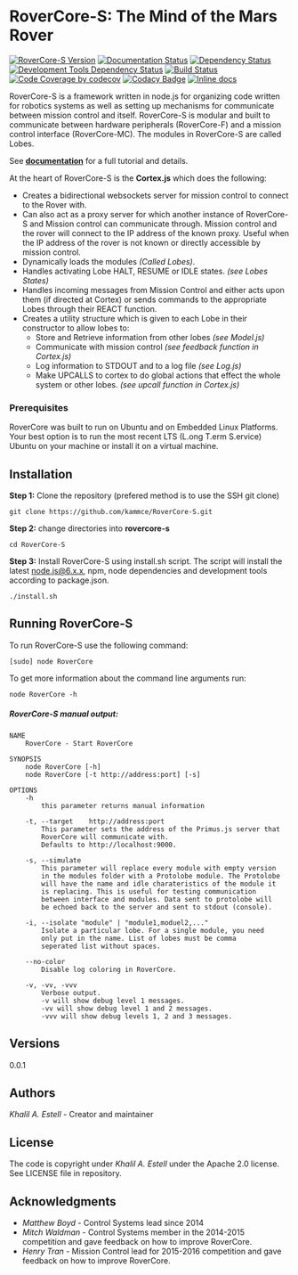 # RoverCore-S: The Mind of the Mars Rover

[![RoverCore-S Version](https://img.shields.io/badge/version-0.0.1-blue.svg)](https://github.com/kammce/RoverCore-S/)
[![Documentation Status](https://readthedocs.org/projects/rovercore-s/badge/?version=latest)](http://rovercore-s.readthedocs.io/en/latest/?badge=latest)
[![Dependency Status](https://david-dm.org/kammce/RoverCore-S.svg)](https://david-dm.org/kammce/RoverCore-S)
[![Development Tools Dependency Status](https://david-dm.org/kammce/RoverCore-S/dev-status.svg)](https://david-dm.org/kammce/RoverCore-S?type=dev)
[![Build Status](https://travis-ci.org/kammce/RoverCore-S.svg?branch=master)](https://travis-ci.org/kammce/RoverCore-S)
[![Code Coverage by codecov](https://codecov.io/gh/kammce/RoverCore-S/branch/docs/graph/badge.svg)](https://codecov.io/gh/kammce/RoverCore-S)
[![Codacy Badge](https://api.codacy.com/project/badge/Grade/b96745c6fe2f4a638bf67d22a4cdf72e)](https://www.codacy.com/app/kammce/RoverCore-S?utm_source=github.com&amp;utm_medium=referral&amp;utm_content=kammce/RoverCore-S&amp;utm_campaign=Badge_Grade)
[![Inline docs](http://inch-ci.org/github/kammce/RoverCore-S.svg?branch=master&style=shields)](http://inch-ci.org/github/kammce/RoverCore-S)

RoverCore-S is a framework written in node.js for organizing code written for robotics systems as well as setting up mechanisms for communicate between mission control and itself. RoverCore-S is modular and built to communicate between hardware peripherals (RoverCore-F) and a mission control interface (RoverCore-MC). The modules in RoverCore-S are called Lobes.

See **[documentation](http://rovercore-s.readthedocs.io/en/latest/?badge=latest)** for a full tutorial and details.

At the heart of RoverCore-S is the **Cortex.js** which does the following:

* Creates a bidirectional websockets server for mission control to connect to the Rover with.
* Can also act as a proxy server for which another instance of RoverCore-S and Mission control can communicate through. Mission control and the rover will connect to the IP address of the known proxy. Useful when the IP address of the rover is not known or directly accessible by mission control.
* Dynamically loads the modules *(Called Lobes)*.
* Handles activating Lobe HALT, RESUME or IDLE states. *(see Lobes States)*
* Handles incoming messages from Mission Control and either acts upon them (if directed at Cortex) or sends commands to the appropriate Lobes through their REACT function.
* Creates a utility structure which is given to each Lobe in their constructor to allow lobes to:
    * Store and Retrieve information from other lobes *(see Model.js)*
    * Communicate with mission control *(see feedback function in Cortex.js)*
    * Log information to STDOUT and to a log file *(see Log.js)*
    * Make UPCALLS to cortex to do global actions that effect the whole system or other lobes. *(see upcall function in Cortex.js)*

### Prerequisites

RoverCore was built to run on Ubuntu and on Embedded Linux Platforms. Your best option is to run the most recent LTS (L.ong T.erm S.ervice) Ubuntu on your machine or install it on a virtual machine.

## Installation
**Step 1:** Clone the repository (prefered method is to use the SSH git clone)

    git clone https://github.com/kammce/RoverCore-S.git

**Step 2:** change directories into **rovercore-s**

    cd RoverCore-S

**Step 3:** Install RoverCore-S using install.sh script. The script will install the latest node.js@6.x.x, npm, node dependencies and development tools according to package.json.

    ./install.sh

## **Running RoverCore-S**
To run RoverCore-S use the following command:

    [sudo] node RoverCore

To get more information about the command line arguments run:

    node RoverCore -h

##### RoverCore-S manual output:

    NAME
        RoverCore - Start RoverCore

    SYNOPSIS
        node RoverCore [-h]
        node RoverCore [-t http://address:port] [-s]

    OPTIONS
        -h
            this parameter returns manual information

        -t, --target    http://address:port
            This parameter sets the address of the Primus.js server that
            RoverCore will communicate with.
            Defaults to http://localhost:9000.

        -s, --simulate
            This parameter will replace every module with empty version
            in the modules folder with a Protolobe module. The Protolobe
            will have the name and idle charateristics of the module it
            is replacing. This is useful for testing communication
            between interface and modules. Data sent to protolobe will
            be echoed back to the server and sent to stdout (console).

        -i, --isolate "module" | "module1,moduel2,..."
            Isolate a particular lobe. For a single module, you need
            only put in the name. List of lobes must be comma
            seperated list without spaces.

        --no-color
            Disable log coloring in RoverCore.

        -v, -vv, -vvv
            Verbose output.
            -v will show debug level 1 messages.
            -vv will show debug level 1 and 2 messages.
            -vvv will show debug levels 1, 2 and 3 messages.

## Versions
0.0.1

## Authors
*Khalil A. Estell* - Creator and maintainer

## License
The code is copyright under *Khalil A. Estell* under the Apache 2.0 license. See LICENSE file in repository.

## Acknowledgments
* *Matthew Boyd* - Control Systems lead since 2014
* *Mitch Waldman* - Control Systems member in the 2014-2015 competition and gave feedback on how to improve RoverCore.
* *Henry Tran* - Mission Control lead for 2015-2016 competition and gave feedback on how to improve RoverCore.